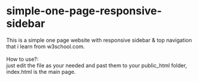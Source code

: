 # simple-one-page-responsive-sidebar
This is a simple one page website with responsive sidebar & top navigation that i learn from w3school.com. <br><br>
How to use?:  <br>
just edit the file as your needed and past them to your public_html folder, index.html is the main page.
